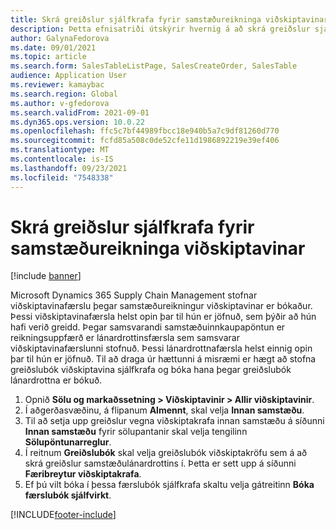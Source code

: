 ```yaml
---
title: Skrá greiðslur sjálfkrafa fyrir samstæðureikninga viðskiptavinar
description: Þetta efnisatriði útskýrir hvernig á að skrá greiðslur sjálfkrafa fyrir samstæðureikninga viðskiptavinar
author: GalynaFedorova
ms.date: 09/01/2021
ms.topic: article
ms.search.form: SalesTableListPage, SalesCreateOrder, SalesTable
audience: Application User
ms.reviewer: kamaybac
ms.search.region: Global
ms.author: v-gfedorova
ms.search.validFrom: 2021-09-01
ms.dyn365.ops.version: 10.0.22
ms.openlocfilehash: ffc5c7bf44989fbcc18e940b5a7c9df81260d770
ms.sourcegitcommit: fcfd85a508c0de52cfe11d1986892219e39ef406
ms.translationtype: MT
ms.contentlocale: is-IS
ms.lasthandoff: 09/23/2021
ms.locfileid: "7548338"
---
```

# <a name="register-payments-automatically-for-intercompany-customer-invoices"></a>Skrá greiðslur sjálfkrafa fyrir samstæðureikninga viðskiptavinar

[!include [banner](../../includes/banner.md)]

Microsoft Dynamics 365 Supply Chain Management stofnar viðskiptavinafærslu þegar samstæðureikningur viðskiptavinar er bókaður. Þessi viðskiptavinafærsla helst opin þar til hún er jöfnuð, sem þýðir að hún hafi verið greidd. Þegar samsvarandi samstæðuinnkaupapöntun er reikningsuppfærð er lánardrottinsfærsla sem samsvarar viðskiptavinafærslunni stofnuð. Þessi lánardrottnafærsla helst einnig opin þar til hún er jöfnuð. Til að draga úr hættunni á misræmi er hægt að stofna greiðslubók viðskiptavina sjálfkrafa og bóka hana þegar greiðslubók lánardrottna er bókuð.

1. Opnið **Sölu og markaðssetning \> Viðskiptavinir \> Allir viðskiptavinir**.
1. Í aðgerðasvæðinu, á flipanum **Almennt**, skal velja **Innan samstæðu**.
1. Til að setja upp greiðslur vegna viðskiptakrafa innan samstæðu á síðunni **Innan samstæðu** fyrir sölupantanir skal velja tengilinn **Sölupöntunarreglur**.
1. Í reitnum **Greiðslubók** skal velja greiðslubók viðskiptakröfu sem á að skrá greiðslur samstæðulánardrottins í. Þetta er sett upp á síðunni **Færibreytur viðskiptakrafa**.
1. Ef þú vilt bóka í þessa færslubók sjálfkrafa skaltu velja gátreitinn **Bóka færslubók sjálfvirkt**.

[!INCLUDE[footer-include](../../includes/footer-banner.md)]
